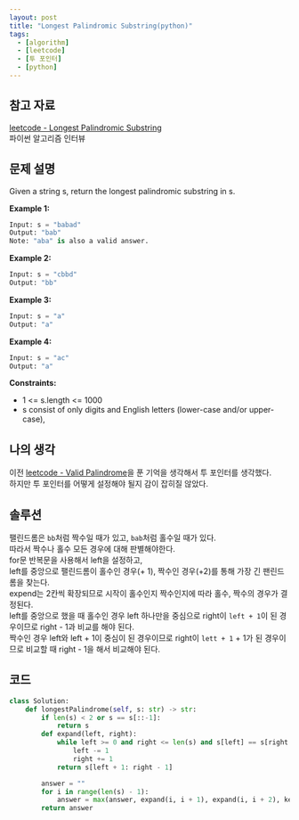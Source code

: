 ```yaml
---
layout: post
title: "Longest Palindromic Substring(python)"
tags:
  - [algorithm]
  - [leetcode]
  - [투 포인터]
  - [python]
---
```


## 참고 자료

[leetcode - Longest Palindromic Substring](https://leetcode.com/problems/longest-palindromic-substring/)  
파이썬 알고리즘 인터뷰

## 문제 설명

Given a string s, return the longest palindromic substring in s.

**Example 1:**

```python
Input: s = "babad"
Output: "bab"
Note: "aba" is also a valid answer.
```

**Example 2:**

```python
Input: s = "cbbd"
Output: "bb"
```

**Example 3:**

```python
Input: s = "a"
Output: "a"
```

**Example 4:**

```python
Input: s = "ac"
Output: "a"
```

**Constraints:**

- 1 <= s.length <= 1000
- s consist of only digits and English letters (lower-case and/or upper-case),

## 나의 생각

이전 [leetcode - Valid Palindrome](https://leetcode.com/problems/valid-palindrome/)을 푼 기억을 생각해서 투 포인터를 생각했다.  
하지만 투 포인터를 어떻게 설정해야 될지 감이 잡히질 않았다.

## 솔루션

팰린드롬은 `bb`처럼 짝수일 때가 있고, `bab`처럼 홀수일 때가 있다.  
따라서 짝수나 홀수 모든 경우에 대해 판별해야한다.  
for문 반복문을 사용해서 left을 설정하고,  
left를 중앙으로 팰린드롬이 홀수인 경우(+ 1), 짝수인 경우(+2)를 통해 가장 긴 팬린드롬을 찾는다.  
expend는 2칸씩 확장되므로 시작이 홀수인지 짝수인지에 따라 홀수, 짝수의 경우가 결정된다.  
left를 중앙으로 했을 때 홀수인 경우 left 하나만을 중심으로 right이 `left + 1`이 된 경우이므로 right - 1과 비교를 해야 된다.  
짝수인 경우 left와 left + 1이 중심이 된 경우이므로 right이 `lett + 1` + 1가 된 경우이므로 비교할 때 right - 1을 해서 비교해야 된다.

## 코드

```python
class Solution:
    def longestPalindrome(self, s: str) -> str:
        if len(s) < 2 or s == s[::-1]:
            return s
        def expand(left, right):
            while left >= 0 and right <= len(s) and s[left] == s[right - 1]:
                left -= 1
                right += 1
            return s[left + 1: right - 1]

        answer = ""
        for i in range(len(s) - 1):
            answer = max(answer, expand(i, i + 1), expand(i, i + 2), key = len)
        return answer
```
